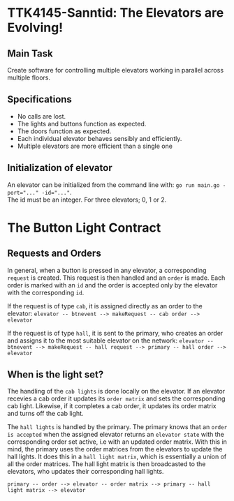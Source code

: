 # TTK4145-Sanntid: The Elevators are Evolving!

## Main Task
Create software for controlling multiple elevators working in parallel across multiple floors.

## Specifications
- No calls are lost.
- The lights and buttons function as expected.
- The doors function as expected.
- Each individual elevator behaves sensibly and efficiently.
- Multiple elevators are more efficient than a single one

## Initialization of elevator
An elevator can be initialized from the command line with: `go run main.go -port="..." -id="..."`.  
The id must be an integer. For three elevators; 0, 1 or 2.

# The Button Light Contract

## Requests and Orders
In general, when a button is pressed in any elevator, a corresponding `request` is created. This request is then handled and an `order` is made. Each order is marked with an `id` and the order is accepted only by the elevator with the corresponding `id`.

If the request is of type `cab`, it is assigned directly as an order to the elevator:
`elevator -- btnevent --> makeRequest -- cab order --> elevator`

If the request is of type `hall`, it is sent to the primary, who creates an order and assigns it to the most suitable elevator on the network:
`elevator -- btnevent --> makeRequest -- hall request --> primary -- hall order --> elevator`

## When is the light set?
The handling of the `cab lights` is done locally on the elevator. If an elevator recevies a cab order it updates its `order matrix` and sets the corresponding cab light. Likewise, if it completes a cab order, it updates its order matrix and turns off the cab light.

The `hall lights` is handled by the primary. The primary knows that an `order is accepted` when the assigned elevator returns an `elevator state` with the corresponding order set active, i.e with an updated order matrix. With this in mind, the primary uses the order matrices from the elevators to update the hall lights. It does this in a `hall light matrix`, which is essentially a union of all the order matrices. The hall light matrix is then broadcasted to the elevators, who updates their corresponding hall lights.

`primary -- order --> elevator -- order matrix --> primary -- hall light matrix --> elevator`